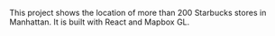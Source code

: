 This project shows the location of more than 200 Starbucks stores in Manhattan. It is built with React and Mapbox GL.
